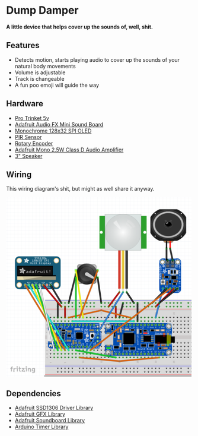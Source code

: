 Dump Damper
============
**A little device that helps cover up the sounds of, well, shit.**

Features
---------

* Detects motion, starts playing audio to cover up the sounds of your natural body movements
* Volume is adjustable
* Track is changeable
* A fun poo emoji will guide the way

Hardware
---------

* [Pro Trinket 5v](https://www.adafruit.com/product/2000)
* [Adafruit Audio FX Mini Sound Board](https://www.adafruit.com/products/2341)
* [Monochrome 128x32 SPI OLED](https://www.adafruit.com/products/661)
* [PIR Sensor](https://www.adafruit.com/products/189)
* [Rotary Encoder](https://www.adafruit.com/products/377)
* [Adafruit Mono 2.5W Class D Audio Amplifier](https://www.adafruit.com/product/2130)
* [3" Speaker](https://www.adafruit.com/products/1313)

Wiring
---------

This wiring diagram's shit, but might as well share it anyway.

<img src="https://github.com/lanewinfield/dump-damper/blob/master/dump_damper_wiring.png" width="500px" />

Dependencies
---------

* [Adafruit SSD1306 Driver Library](https://github.com/adafruit/Adafruit_SSD1306)
* [Adafruit GFX Library](https://github.com/adafruit/Adafruit-GFX-Library)
* [Adafruit Soundboard Library](https://github.com/adafruit/Adafruit_Soundboard_library)
* [Arduino Timer Library](https://github.com/alextaujenis/RBD_Timer)

